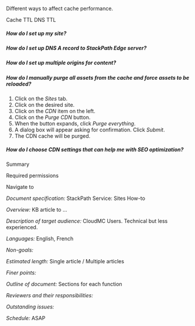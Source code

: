 Different ways to affect cache performance.

Cache TTL
DNS TTL

##### How do I set up my site?

##### How do I set up DNS A record to StackPath Edge server?

##### How do I set up multiple origins for content?

##### How do I manually purge all assets from the cache and force assets to be reloaded?
1. Click on the *Sites* tab.
1. Click on the desired site.
1. Click on the *CDN* item on the left.
1. Click on the *Purge CDN* button.
1. When the button expands, click *Purge everything*.
1. A dialog box will appear asking for confirmation.  Click *Submit*.
1. The CDN cache will be purged.

##### How do I choose CDN settings that can help me with SEO optimization?

Summary

Required permissions

Navigate to

*Document specification:* StackPath Service: Sites How-to

*Overview:* KB article to ...

*Description of target audience:* CloudMC Users.  Technical but less experienced.

*Languages:* English, French

*Non-goals:*

*Estimated length:* Single article / Multiple articles

*Finer points:*

*Outline of document:* Sections for each function

*Reviewers and their responsibilities:*

*Outstanding issues:*

*Schedule:* ASAP
